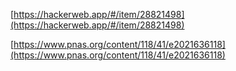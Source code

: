 [https://hackerweb.app/#/item/28821498](https://hackerweb.app/#/item/28821498)

[https://www.pnas.org/content/118/41/e2021636118](https://www.pnas.org/content/118/41/e2021636118)

